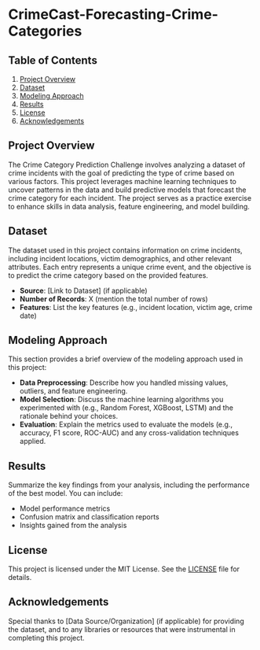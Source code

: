 # CrimeCast-Forecasting-Crime-Categories

## Table of Contents
1. [Project Overview](#project-overview)
2. [Dataset](#dataset)
3. [Modeling Approach](#modeling-approach)
4. [Results](#results)
5. [License](#license)
6. [Acknowledgements](#acknowledgements)

## Project Overview
The Crime Category Prediction Challenge involves analyzing a dataset of crime incidents with the goal of predicting the type of crime based on various factors. This project leverages machine learning techniques to uncover patterns in the data and build predictive models that forecast the crime category for each incident. The project serves as a practice exercise to enhance skills in data analysis, feature engineering, and model building.

## Dataset
The dataset used in this project contains information on crime incidents, including incident locations, victim demographics, and other relevant attributes. Each entry represents a unique crime event, and the objective is to predict the crime category based on the provided features.

- **Source**: [Link to Dataset] (if applicable)
- **Number of Records**: X (mention the total number of rows)
- **Features**: List the key features (e.g., incident location, victim age, crime date)

## Modeling Approach
This section provides a brief overview of the modeling approach used in this project:

- **Data Preprocessing**: Describe how you handled missing values, outliers, and feature engineering.
- **Model Selection**: Discuss the machine learning algorithms you experimented with (e.g., Random Forest, XGBoost, LSTM) and the rationale behind your choices.
- **Evaluation**: Explain the metrics used to evaluate the models (e.g., accuracy, F1 score, ROC-AUC) and any cross-validation techniques applied.

## Results
Summarize the key findings from your analysis, including the performance of the best model. You can include:

- Model performance metrics
- Confusion matrix and classification reports
- Insights gained from the analysis

## License
This project is licensed under the MIT License. See the [LICENSE](LICENSE) file for details.

## Acknowledgements
Special thanks to [Data Source/Organization] (if applicable) for providing the dataset, and to any libraries or resources that were instrumental in completing this project.
